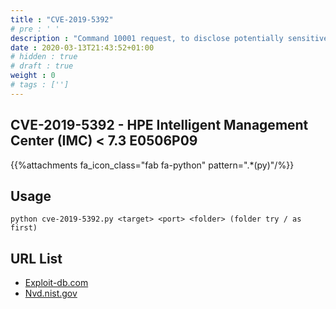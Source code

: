 ```yaml
---
title : "CVE-2019-5392"
# pre : ' '
description : "Command 10001 request, to disclose potentially sensitive information."
date : 2020-03-13T21:43:52+01:00
# hidden : true
# draft : true
weight : 0
# tags : ['']
---
```


## CVE-2019-5392 - HPE Intelligent Management Center (IMC) < 7.3 E0506P09

{{%attachments fa_icon_class="fab fa-python" pattern=".*(py)"/%}}

## Usage

```plain
python cve-2019-5392.py <target> <port> <folder> (folder try / as first)
```

## URL List

* [Exploit-db.com](https://www.exploit-db.com/exploits/47408)
* [Nvd.nist.gov](https://nvd.nist.gov/vuln/detail/CVE-2019-5392)
